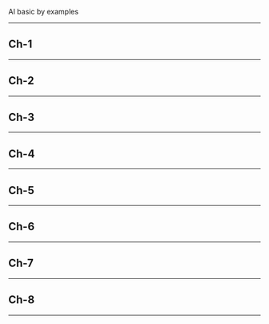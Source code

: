 AI basic by examples

-----

## Ch-1

-----

## Ch-2

-----

## Ch-3

-----

## Ch-4

-----

## Ch-5

-----

## Ch-6

-----

## Ch-7

-----

## Ch-8

-----

